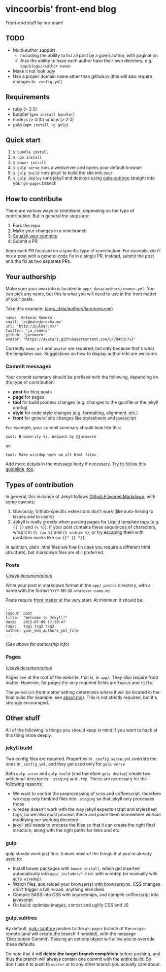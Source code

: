 # vincoorbis' front-end blog

Front-end stuff by our team!

## TODO

* Multi-author support
  * Including the ability to list all post by a given author, with pagination
  * Also the ability to have each author have their own directory, e.g. `app/blogs/<author name>`
* Make it not look ugly
* Use a proper domain name other than github.io (this will also require changes to `_config.yml`)

## Requirements

* ruby (> 2.0)
* bundler (`gem install bundler`)
* node.js (> 0.10) or io.js (> 2.0)
* gulp (`npm install -g gulp`)

## Quick start

1. `$ bundle install`
2. `$ npm install`
3. `$ bower install`
4. `$ gulp serve` runs a webserver and opens your default browser
5. `$ gulp build` runs jekyll to build the site into `dest`
6. `$ gulp deploy` runs jekyll and deploys using [gulp-subtree](https://github.com/Snugug/gulp-subtree) straight into your `gh-pages` branch

## How to contribute

There are various ways to contribute, depending on the type of contribution. But in general the steps are:

1. Fork the repo
2. Make your changes in a new branch
3. [Squash your commits](https://git-scm.com/book/en/v2/Git-Tools-Rewriting-History#Squashing-Commits)
4. Submit a PR


Keep each PR focused on a specific type of contribution. For example, don't mix a post with a general code fix in a single PR. Instead, submit the post and the fix as two separate PRs.

## Your authorship

Make sure your own info is located in `app/_data/authors/<name>.yml`. You can pick any name, but this is what you will need to use in the front matter of your posts.

Take this example: ([app/_data/authors/jaromero.yml](app/_data/authors/jaromero.yml))

    name: 'Antonio Romero'
    email: 'ar@manoderecha.mx'
    url: 'http://pulsar.mx/'
    twitter: 'ja_romero'
    github: 'jaromero'
    avatar: 'https://avatars.githubusercontent.com/u/794031?v3'

Currently `name`, `url` and `avatar` are required, but only because that's what the templates use. Suggestions on how to display author info are welcome.

### Commit messages

Your commit summary should be prefixed with the following, depending on the type of contribution:

* **post** for blog posts
* **page** for pages
* **tool** for build process changes (e.g. changes to the gulpfile or the jekyll config)
* **style** for code style changes (e.g. formatting, alignment, etc.)
* **front** for general site changes like stylesheets and javascript

For example, your commit summary should look like this:

    post: Browserify vs. Webpack by @jaromero

or:

    tool: Make wiredep work on all html files

Add more details in the message body if necessary. [Try to follow this guideline, too](http://tbaggery.com/2008/04/19/a-note-about-git-commit-messages.html).

## Types of contribution

In general, this instance of Jekyll follows [Github Flavored Markdown](https://help.github.com/articles/github-flavored-markdown/), with some caveats:

1. Obviously, Github-specific extensions don't work (like auto-linking to issues and to users)
2. Jekyll is really greedy when parsing pages for Liquid template tags (e.g. `{{ }}` and `{% %}`). If your post contains these sequences of characters, wrap it in `{% raw %}` and `{% endraw %}`, or try escaping them with quotation marks like so: `{{" {{ "}}`

In addition, plain .html files are fine (in case you require a different html structure), but markdown files are still preferred.

### Posts

_([Jekyll documentation](http://jekyllrb.com/docs/posts/))_

Write your post in markdown format in the `app/_posts/` directory, with a name with the format `YYYY-MM-DD-whatever-name.md`.

Posts require [front matter](http://jekyllrb.com/docs/frontmatter/) at the very start. At minimum it should be:

    ---
    layout: post
    title:  "Welcome to Jekyll!"
    date:   2015-07-09 17:30:47
    tags:   tag1 tag2 tag3
    author: your_own_authors_yml_file
    ---

_(See above for authorship info)_

### Pages

_([Jekyll documentation](http://jekyllrb.com/docs/pages/))_

Pages live at the root of the website, that is, in `app/`. They also require front matter. However, for pages the only required fields are `layout` and `title`.

The `permalink` front matter setting determines where it will be located in the final build (for example, see [about.md](about.md)). This is not strictly required, but it's strongly encouraged.

## Other stuff

All of the following is things you should keep in mind if you want to hack at this thing more deeply.

### jekyll build

Two config files are required. Properties in `_config.serve.yml` override the ones in `_config.yml`, and they get used only for `gulp serve`

Both `gulp serve` and `gulp build` (and therefore `gulp deploy`) create two additional directories: `.staging` and `.tmp`. These are necessary for the following reasons:

* We want to control the preprocessing of scss and coffeescript, therefore we copy only html/md files into `.staging` so that jekyll only processes those
* wiredep doesn't work with the way jekyll expects script and stylesheet tags, so we also must process these and place them somewhere without modifying our working directory
* jekyll still needs to process the files so that it can create the right final structure, along with the right paths for links and etc.

### gulp

gulp should work just fine. It does most of the things that you're already used to:

* Install bower packages with `bower install`, which get inserted automatically into `app/_includes/*.html` with wiredep (or manually with `gulp wiredep`)
* Watch files, and reload your browser(s) with browsersync. CSS changes don't trigger a full reload; anything else does
* Compile SASS into CSS with sourcemaps, and compile coffeescript into javascript
* On build: optimize images, concat and uglify CSS and JS

### gulp.subtree

By default, [gulp-subtree](https://github.com/Snugug/gulp-subtree) pushes to the `gh-pages` branch of the `origin` remote (and will create the branch if needed), with the message 'Distribution Commit'. Passing an options object will allow you to override these defaults.

Do note that it will **delete the target branch completely** before pushing, and thus the branch will always contain one commit with the entire build. So don't use it to push to `master` or to any other branch you actually care about.
